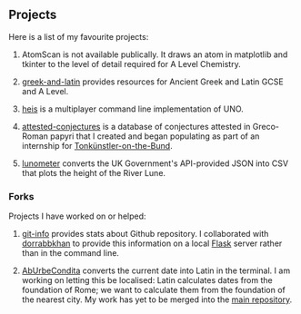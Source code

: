 ## Projects

Here is a list of my favourite projects:

1. AtomScan is not available publically. It draws an atom in matplotlib and tkinter to the level of detail required for A Level Chemistry.

2. [greek-and-latin](https://adoria298.github.io/greek-and-latin) provides resources for Ancient Greek and Latin GCSE and A Level.

3. [heis](https://www.github.com/Adoria298/heis) is a multiplayer command line implementation of UNO.

4. [attested-conjectures](https://t18d.github.io/attested-conjectures) is a database of conjectures attested in Greco-Roman papyri that I created and began populating as part of an internship for [Tonkünstler-on-the-Bund](https://t18d.github.io).

4. [lunometer](https://www.github.com/Adoria298/lunometer) converts the UK Government's API-provided JSON into CSV that plots the height of the River Lune.

### Forks

Projects I have worked on or helped:

1. [git-info](https://github.com/dorrabbkhan/git-info) provides stats about Github repository. I collaborated with [dorrabbkhan](https://github.com/dorrabbkhan) to provide this information on a local [Flask](https://flask.palletsprojects.com/en/2.0.x/) server rather than in the command line.

2. [AbUrbeCondita](https://github.com/Adoria298/Ab-Urbe-Condita) converts the current date into Latin in the terminal. I am working on letting this be localised: Latin calculates dates from the foundation of Rome; we want to calculate them from the foundation of the nearest city. My work has yet to be merged into the [main repository](https://github.com/tech189/Ab-Urbe-Condita).
